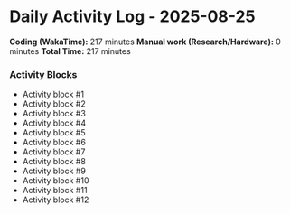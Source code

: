 # Daily Activity Log - 2025-08-25

**Coding (WakaTime):** 217 minutes
**Manual work (Research/Hardware):** 0 minutes
**Total Time:** 217 minutes

### Activity Blocks
- Activity block #1
- Activity block #2
- Activity block #3
- Activity block #4
- Activity block #5
- Activity block #6
- Activity block #7
- Activity block #8
- Activity block #9
- Activity block #10
- Activity block #11
- Activity block #12
